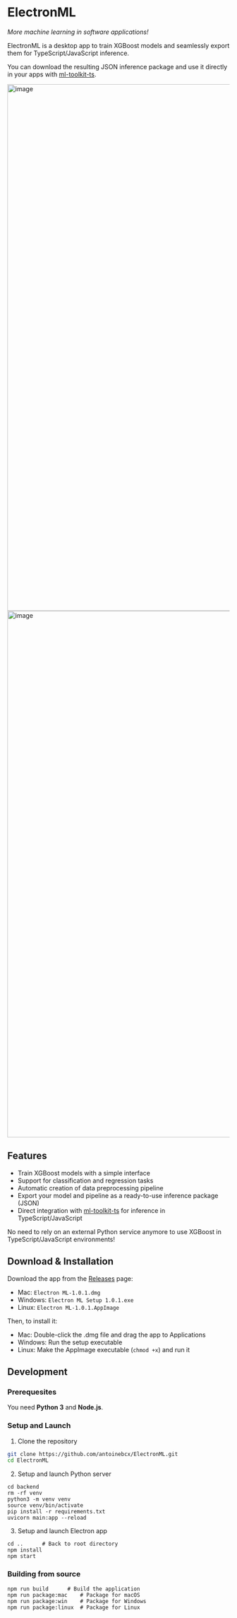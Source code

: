 # ElectronML

_More machine learning in software applications!_

ElectronML is a desktop app to train XGBoost models and seamlessly export them for TypeScript/JavaScript inference.

You can download the resulting JSON inference package and use it directly in your apps with [ml-toolkit-ts](https://github.com/antoinebcx/ml-toolkit-ts).

<img width="1192" alt="image" src="https://github.com/user-attachments/assets/2e3e6f9a-d162-4321-9e45-1c4a3b3f6143">
<img width="1192" alt="image" src="https://github.com/user-attachments/assets/800f2af7-3235-466d-a5e4-247a35f48543">


## Features

- Train XGBoost models with a simple interface
- Support for classification and regression tasks
- Automatic creation of data preprocessing pipeline
- Export your model and pipeline as a ready-to-use inference package (JSON)
- Direct integration with [ml-toolkit-ts](https://github.com/antoinebcx/ml-toolkit-ts) for inference in TypeScript/JavaScript

No need to rely on an external Python service anymore to use XGBoost in TypeScript/JavaScript environments!

## Download & Installation

Download the app from the [Releases](https://github.com/antoinebcx/ElectronML/releases/tag/v1.0.1) page:
- Mac: `Electron ML-1.0.1.dmg`
- Windows: `Electron ML Setup 1.0.1.exe`
- Linux: `Electron ML-1.0.1.AppImage`

Then, to install it:
- Mac: Double-click the .dmg file and drag the app to Applications
- Windows: Run the setup executable
- Linux: Make the AppImage executable (`chmod +x`) and run it

## Development

### Prerequesites
You need **Python 3** and **Node.js**.

### Setup and Launch
1. Clone the repository
```bash
git clone https://github.com/antoinebcx/ElectronML.git
cd ElectronML
```

2. Setup and launch Python server
```shell
cd backend
rm -rf venv
python3 -m venv venv
source venv/bin/activate
pip install -r requirements.txt
uvicorn main:app --reload
```

3. Setup and launch Electron app
```shell
cd ..      # Back to root directory
npm install
npm start
```

### Building from source
```shell
npm run build      # Build the application
npm run package:mac    # Package for macOS
npm run package:win    # Package for Windows
npm run package:linux  # Package for Linux
```
